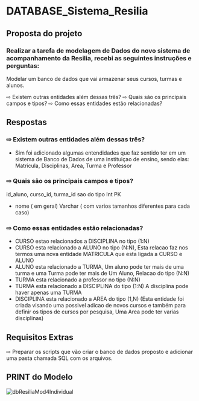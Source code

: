 # DATABASE_Sistema_Resilia

## Proposta do projeto

### Realizar a tarefa de modelagem de Dados do novo sistema de acompanhamento da Resilia, recebi as seguintes instruções e perguntas:

Modelar um banco de dados que vai armazenar seus cursos, turmas e alunos.

⇨ Existem outras entidades além dessas três?
⇨ Quais são os principais campos e tipos?
⇨ Como essas entidades estão relacionadas?

## Respostas

### ⇨ Existem outras entidades além dessas três?

* Sim foi adicionado algumas entendidades que faz sentido ter em um sistema de Banco de Dados de uma instituiçao de ensino, sendo elas: 
Matricula, Disciplinas, Area, Turma e Professor

### ⇨ Quais são os principais campos e tipos?

id_aluno, curso_id, turma_id sao do tipo Int PK
* nome ( em geral) Varchar ( com varios tamanhos diferentes para cada caso)


### ⇨ Como essas entidades estão relacionadas?

* CURSO estao relacionados a DISCIPLINA no tipo (1:N)
* CURSO esta relacionado a ALUNO no tipo (N:N), Esta relacao faz nos termos uma nova entidade MATRICULA que esta ligada a CURSO e ALUNO
* ALUNO esta relacionado a TURMA, Um aluno pode ter mais de uma turma e uma Turma pode ter mais de Um Aluno, Relacao do tipo (N:N)
* TURMA esta relacionado a professor no tipo (N:N) 
* TURMA esta relacionado a DISCIPLINA do tipo (1:N) A disciplina pode haver apenas uma TURMA
* DISCIPLINA esta relacionado a AREA do tipo (1,N) (Esta entidade foi criada visando uma possivel adicao de novos cursos e também para definir os tipos de cursos por pesquisa, Uma Area pode ter varias disciplinas)


## Requisitos Extras
⇨ Preparar os scripts que vão criar o banco de dados proposto e adicionar uma pasta chamada SQL com os arquivos.

## PRINT do Modelo
![dbResiliaMod4Individual](https://user-images.githubusercontent.com/87791042/212783716-02330741-ecd5-4bc1-8805-623475cd365b.png)
 
